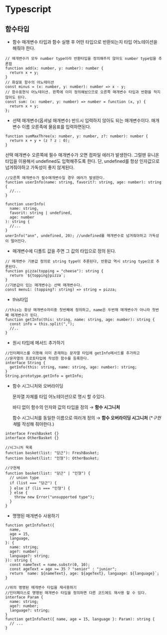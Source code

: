 # Typescript

## 함수타입

- 함수 매개변수 타입과 함수 실행 후 어떤 타입으로 반환되는지 타입 어노테이션을 해줘야 한다.

```tsx
// 매개변수가 모두 number type이라 반환타입을 정의해주지 않아도 number type임을 추론함
function add(x: number, y: number): number {
  return x + y;
}
// 화살표 함수의 어노테이션
const minus = (x: number, y: number): number => x - y;
// 함수표현식 어노테이션. 왼쪽에 이미 정의해놨으므로 오른쪽 매개변수 타입과 반환을 적지 않아도 된다.
const sum: (x: number, y: number) => number = function (x, y) {
  return x + y;
};
```

- 선택 매개변수(옵셔널 매개변수)
  반드시 입력하지 않아도 되는 매개변수이다. 매개변수 이름 오른족에 물음표를 입력하면된다.

```tsx
function sumMaxThree(x: number, y: number, z?: number): number {
  return x + y + (z ? z : 0);
}
```

선택 매개변수 오른쪽에 필수 매개변수가 오면 컴파일 에러가 발생한다. 그럴땐 유니온타입을 이용해서 undefined도 입혁해주도록 한다. 단, undefined를 항상 인자값으로 넘겨줘야하고 가독성이 좋지 않게된다.

```tsx
//오른쪽 매개변수가 필수매개변수일 경우 에러가 발생한다.
function userInfo(name: string, favorit?: string, age: number): string {
  //...
}

function userInfo(
  name: string,
  favorit: string | undefined,
  age: number
): string {
  //...
}
unerInfo("ann", undefined, 20); //undefined를 매개변수로 넘겨줘야하고 가독성이 떨어진다.
```

- 매개변수에 디폴트 값을 주면 그 값의 타입으로 정의 된다.

```tsx
// 매개변수 기본값 정의로 string type이 추론된다, 반환값 역시 string type으로 추론된다.
function pizza(topping = "cheese"): string {
  return `${topping}pizza`;
}
//기본값이 있는 매개변수는 선택 매개변수다.
const menu1: (topping?: string) => string = pizza;
```

- this타입

```tsx
//this는 항상 매개변수자리중 첫번째에 정의하고, name은 두번재 매개변수가 아니라 첫번째 매개변수가 된다.
function getInfo(this: string, name: string, age: number): string {
  const info = this.split(",");
  //..
}
```

- 원시 타입에 메서드 추가하기

```tsx
//인터페이스를 이용해 이미 존재하는 문자열 타입에 getInfo메서드를 추가하고
//문자열의 프로토타입에 작성한 함수를 등록한다.
interface String {
  getInfo(this: string, name: string, age: number): string;
}
String.prototype.getInfo = getInfo;
```

- 함수 시그니처와 오버라이딩

  문자열 자체를 타입 어노테이션으로 명시 할 수있다.

  바디 없이 함수의 인자와 값의 타입을 정의 → **함수 시그니처**

  함수 시그니처를 동일한 이름으로 여러개 정의 → **함수 오버라이딩 시그니처** (\**구현체*를 작성해 줘야한다.)

```tsx
interface FreshBasket {}
interface OtherBasket {}

//시그니처 목록
function basket(list: "당근"): FreshBasket;
function basket(list: "인형"): OtherBasket;

//구현체
function basket(list: "당근" | "인형") {
  // union type
  if (list === "당근") {
  } else if (lis === "인형") {
  } else {
    throw new Error("unsupported type");
  }
}
```

- 명명된 매개변수 사용하기

```tsx
function getInfoText({
  name,
  age = 15,
  language,
}: {
  name: string;
  age?: number;
  language?: string;
}): string {
  const nameText = name.substr(0, 10);
  const ageText = age >= 35 ? "senior" : "junior";
  return `name: ${nameText}, age: ${ageText}, language: ${language}`;
}

//위의 명명된 매개변수 타입을 재사용하기
//인터페이스로 명명된 매개변수 타입을 정의하면 다른 코드에도 재사용 할 수 있다.
interface Param {
  name: string;
  age?: number;
  language?: string;
}
function getInfoText({ name, age = 15, language }: Param): string {
  // ...
}
```
